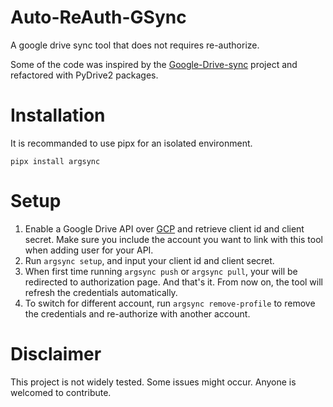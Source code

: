 # Auto-ReAuth-GSync

A google drive sync tool that does not requires re-authorize.

Some of the code was inspired by the [Google-Drive-sync](https://github.com/dtsvetkov1/Google-Drive-sync) project and refactored with PyDrive2 packages.

# Installation

It is recommanded to use pipx for an isolated environment.

```
pipx install argsync
```

# Setup

1. Enable a Google Drive API over [GCP](https://console.cloud.google.com) and retrieve client id and client secret. Make sure you include the account you want to link with this tool when adding user for your API.
2. Run `argsync setup`, and input your client id and client secret. 
3. When first time running `argsync push` or `argsync pull`, your will be redirected to authorization page. And that's it. From now on, the tool will refresh the credentials automatically. 
4. To switch for different account, run `argsync remove-profile` to remove the credentials and re-authorize with another account.

# Disclaimer

This project is not widely tested. Some issues might occur. Anyone is welcomed to contribute.
